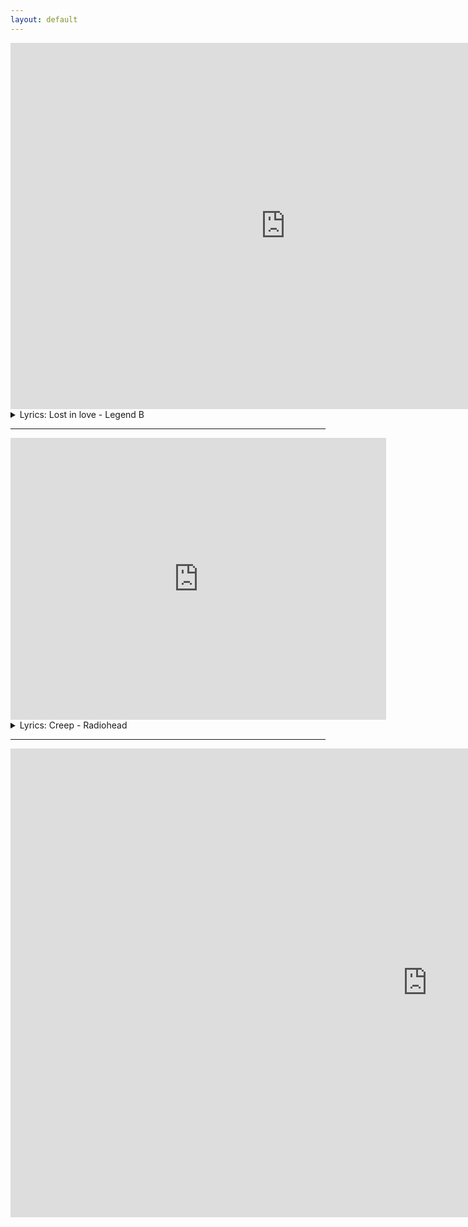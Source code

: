 ```yaml
---
layout: default
---
```

<div class="video-container">
<iframe width="879" height="586" src="https://www.youtube.com/embed/vtZ1mH95T5s" frameborder="0" allow="accelerometer; autoplay; encrypted-media; gyroscope; picture-in-picture" allowfullscreen></iframe>
</div>
<details>
	<summary>
		Lyrics: Lost in love - Legend B
	</summary>
	<div class="contact-footer"><p>
Je vois l'esprit dans tes yeux<br>
Il y a magie, dans ton sourire<br>
Les sentiments<br>
Lost In Love<br>
Lost In Love<br>
Lost In Love<br>
Remember we play together<br>
Remember we play together<br>
We play together<br>
	</p></div>
</details>

<hr>
<div class="video-container">
<iframe width="601" height="451" src="https://www.youtube.com/embed/XFkzRNyygfk" frameborder="0" allow="accelerometer; autoplay; encrypted-media; gyroscope; picture-in-picture" allowfullscreen></iframe>
</div>
<details>
	<summary>
		Lyrics: Creep - Radiohead
	</summary>
	<div class="contact-footer"><p>
When you were here before<br>
Couldn't look you in the eye<br>
You're just like an angel<br>
Your skin makes me cry<br>
You float like a feather<br>
In a beautiful world<br>
And I wish I was special<br>
You're so fuckin' special<br>
But I'm a creep, I'm a weirdo.<br>
What the hell am I doing here?<br>
I don't belong here.<br>
I don't care if it hurts<br>
I want to have control<br>
I want a perfect body<br>
I want a perfect soul<br>
I want you to notice<br>
When I'm not around<br>
You're so fuckin' special<br>
I wish I was special<br>
But I'm a creep, I'm a weirdo.<br>
What the hell am I doing here?<br>
I don't belong here.<br>
She's running out again,<br>
She's running out<br>
She's run run run run<br>
Whatever makes you happy<br>
Whatever you want<br>
You're so fuckin' special<br>
I wish I was special<br>
But I'm a creep, I'm a weirdo,<br>
What the hell am I doing here?<br>
I don't belong here.<br>
I don't belong here.<br>
	</p></div>
</details>


<hr>
<div class="video-container">
<iframe width="1334" height="750" src="https://www.youtube.com/embed/ulMW67iiKfQ" frameborder="0" allow="accelerometer; autoplay; encrypted-media; gyroscope; picture-in-picture" allowfullscreen></iframe>
</div>

